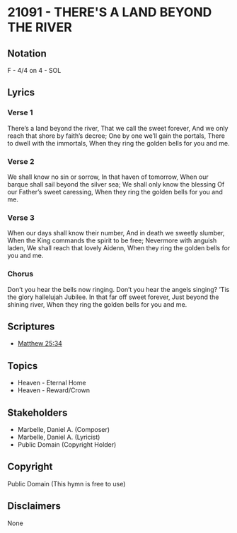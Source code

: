 # 21091 - THERE'S A LAND BEYOND THE RIVER

## Notation

F - 4/4 on 4 - SOL

## Lyrics

### Verse 1

There’s a land beyond the river, That we call the sweet forever, And we only reach that shore by faith’s decree; One by one we’ll gain the portals, There to dwell with the immortals, When they ring the golden bells for you and me. 

### Verse 2

We shall know no sin or sorrow, In that haven of tomorrow, When our barque shall sail beyond the silver sea; We shall only know the blessing Of our Father’s sweet caressing, When they ring the golden bells for you and me. 


### Verse 3

When our days shall know their number, And in death we sweetly slumber, When the King commands the spirit to be free; Nevermore with anguish laden, We shall reach that lovely Aidenn, When they ring the golden bells for you and me. 


### Chorus

Don’t you hear the bells now ringing. Don’t you hear the angels singing? ’Tis the glory hallelujah Jubilee. In that far off sweet forever, Just beyond the shining river, When they ring the golden bells for you and me. 


## Scriptures

- [Matthew 25:34](https://www.biblegateway.com/passage/?search=Matthew%2025%3A34)

## Topics

- Heaven - Eternal Home
- Heaven - Reward/Crown

## Stakeholders

- Marbelle, Daniel A. (Composer)
- Marbelle, Daniel A. (Lyricist)
- Public Domain (Copyright Holder)

## Copyright

Public Domain
(This hymn is free to use)

## Disclaimers

None

